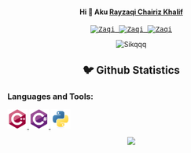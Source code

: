 <h4 align="center"> Hi 👋 Aku <a href="https://www.youtube.com/channel/UCT83S7LZnpBzhzxGZXWmOxA/featured">Rayzaqi Chairiz Khalif</a></h4>

<p align="center">
  <samp>
  <a href="https://discord.gg/WDsnKTKJv7">
  <img  alt="Zaqi" width="16px" src="https://cdn.jsdelivr.net/npm/simple-icons@v3/icons/discord.svg" />
</a>
<a href="https://github.com/Sikqqq">
  <img  alt="Zaqi" width="16px" src="https://cdn.jsdelivr.net/npm/simple-icons@v3/icons/github.svg" />
</a>
<a href="https://instagram.com/uidoajwn/">
  <img  alt="Zaqi" width="16px" src="https://cdn.jsdelivr.net/npm/simple-icons@v3/icons/instagram.svg" />
</a>
  </samp>
  
  <br>
 </p>
 
<p align="center">
  <img src="https://komarev.com/ghpvc/?username=Sikqqq" alt="Sikqqq" /> 
</p>


<h2 align="center">🐦 Github Statistics </h2>
<h3 align="left">Languages and Tools:</h3>
<p align="left"> <a href="https://www.w3schools.com/cpp/" target="_blank"> <img src="https://raw.githubusercontent.com/devicons/devicon/master/icons/cplusplus/cplusplus-original.svg" alt="cplusplus" width="40" height="40"/> </a> <a href="https://www.w3schools.com/cs/" target="_blank"> <img src="https://raw.githubusercontent.com/devicons/devicon/master/icons/csharp/csharp-original.svg" alt="csharp" width="40" height="40"/> </a> <a href="https://www.python.org" target="_blank"> <img src="https://raw.githubusercontent.com/devicons/devicon/master/icons/python/python-original.svg" alt="python" width="40" height="40"/> </a> </p>
<p align="center">
<img src="https://github-readme-stats.vercel.app/api?username=Sikqqq&show_icons=true&title_color=222222&icon_color=03A87C&text_color=333333&bg_color=ffffff">
</p>
<br/>
